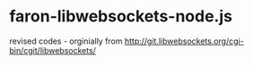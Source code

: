 faron-libwebsockets-node.js
===========================
revised codes - orginially from http://git.libwebsockets.org/cgi-bin/cgit/libwebsockets/
